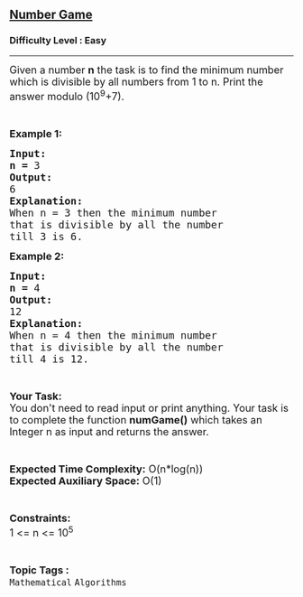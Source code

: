 <h2><a href="https://www.geeksforgeeks.org/problems/number-game0303/1?page=4&category=Mathematical&difficulty=Easy&sortBy=submissions">Number Game</a></h2><h3>Difficulty Level : Easy</h3><hr><div class="problems_problem_content__Xm_eO"><p><span style="font-size: 18px;">Given a number <strong>n</strong> the task is to find the minimum number which is divisible by all numbers from 1 to n. </span><span style="font-size: 18px;">Print the answer modulo (10<sup>9</sup>+7).</span></p>
<p>&nbsp;</p>
<p><span style="font-size: 18px;"><strong>Example 1:</strong></span></p>
<pre><span style="font-size: 18px;"><strong>Input:</strong></span>
<span style="font-size: 18px;"><strong>n = </strong>3</span>
<span style="font-size: 18px;"><strong>Output:</strong></span>
<span style="font-size: 18px;">6 </span>
<span style="font-size: 18px;"><strong>Explanation:</strong></span>
<span style="font-size: 18px;">When n = 3 then the minimum number
that is divisible by all the number
till 3 is 6.</span></pre>
<p><span style="font-size: 18px;"><strong>Example 2:</strong></span></p>
<pre><span style="font-size: 18px;"><strong>Input:</strong></span>
<span style="font-size: 18px;"><strong>n = </strong>4</span>
<span style="font-size: 18px;"><strong>Output:</strong></span>
<span style="font-size: 18px;">12</span>
<span style="font-size: 18px;"><strong>Explanation:</strong></span>
<span style="font-size: 18px;">When n = 4 then the minimum number
that is divisible by all the number
till 4 is 12.</span></pre>
<p>&nbsp;</p>
<p><span style="font-size: 18px;"><strong>Your Task:</strong><br>You don't need to read input or print anything. Your task is to complete the function <strong>numGame()</strong> which takes an Integer n as input and returns the answer.</span></p>
<p>&nbsp;</p>
<p><span style="font-size: 18px;"><strong>Expected Time Complexity:</strong> O(n*log(n))<br><strong>Expected Auxiliary Space:</strong> O(1)</span></p>
<p>&nbsp;</p>
<p><span style="font-size: 18px;"><strong>Constraints:</strong></span><br><span style="font-size: 18px;">1 &lt;= n &lt;= 10<sup>5</sup></span></p></div><br><p><span style=font-size:18px><strong>Topic Tags : </strong><br><code>Mathematical</code>&nbsp;<code>Algorithms</code>&nbsp;